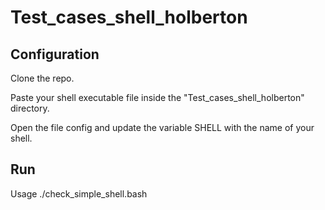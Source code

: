 # Test_cases_shell_holberton

## Configuration

Clone the repo.

Paste your shell executable file inside the "Test_cases_shell_holberton" directory.

Open the file config and update the variable SHELL with the name of your shell.

## Run

Usage ./check_simple_shell.bash

